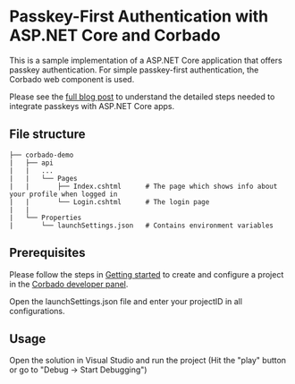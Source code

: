 # Passkey-First Authentication with ASP.NET Core and Corbado

This is a sample implementation of a ASP.NET Core application that offers passkey authentication. For simple passkey-first authentication, the Corbado web component is used.

Please see the [full blog post](https://www.corbado.com/blog/passkeys-asp-net-core) to understand the detailed steps needed to integrate passkeys with ASP.NET Core apps.

## File structure

```
├── corbado-demo
|   ├── api
|   |   ...
|   |   └── Pages
|   |       ├── Index.cshtml      # The page which shows info about your profile when logged in
|   |       └── Login.cshtml      # The login page
|   |   
|   └── Properties
|       └── launchSettings.json   # Contains environment variables
```

## Prerequisites

Please follow the steps in [Getting started](https://docs.corbado.com/overview/getting-started) to create and configure
a project in the [Corbado developer panel](https://app.corbado.com/signin#register).

Open the launchSettings.json file and enter your projectID in all configurations.

## Usage

Open the solution in Visual Studio and run the project (Hit the "play" button or go to "Debug -> Start Debugging")

